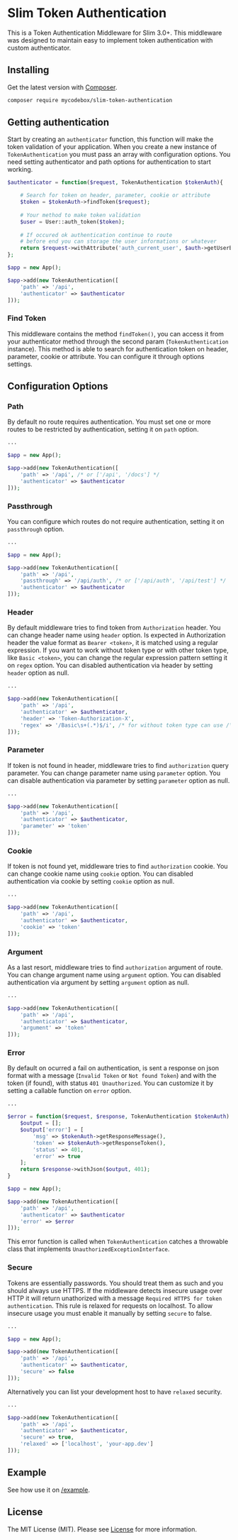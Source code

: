 # Slim Token Authentication

This is a Token Authentication Middleware for Slim 3.0+. 
This middleware was designed to maintain easy to implement token authentication with custom authenticator.  

## Installing

Get the latest version with [Composer](http://getcomposer.org "Composer").

```bash
composer require mycodebox/slim-token-authentication
```

## Getting authentication

Start by creating an `authenticator` function, this function will make the token validation of your application.
When you create a new instance of `TokenAuthentication` you must pass an array with configuration options. 
You need setting authenticator and path options for authentication to start working.

```php
$authenticator = function($request, TokenAuthentication $tokenAuth){

    # Search for token on header, parameter, cookie or attribute
    $token = $tokenAuth->findToken($request);
    
    # Your method to make token validation
    $user = User::auth_token($token);
    
    # If occured ok authentication continue to route
    # before end you can storage the user informations or whatever
    return $request->withAttribute('auth_current_user', $auth->getUserByToken($token));    
};

$app = new App();

$app->add(new TokenAuthentication([
    'path' => '/api',
    'authenticator' => $authenticator
]));
```

### Find Token

This middleware contains the method `findToken()`, you can access it from your authenticator method through the second param (`TokenAuthentication` instance). 
This method is able to search for authentication token on header, parameter, cookie or attribute.
You can configure it through options settings.

## Configuration Options

### Path

By default no route requires authentication. 
You must set one or more routes to be restricted by authentication, setting it on `path` option.
 
```php
...

$app = new App();

$app->add(new TokenAuthentication([
    'path' => '/api', /* or ['/api', '/docs'] */
    'authenticator' => $authenticator
]));
```

### Passthrough

You can configure which routes do not require authentication, setting it on `passthrough` option.

```php
...

$app = new App();

$app->add(new TokenAuthentication([
    'path' => '/api',
    'passthrough' => '/api/auth', /* or ['/api/auth', '/api/test'] */
    'authenticator' => $authenticator
]));
```

### Header

By default middleware tries to find token from `Authorization` header. You can change header name using `header` option.
Is expected in Authorization header the value format as `Bearer <token>`, it is matched using a regular expression. 
If you want to work without token type or with other token type, like `Basic <token>`, 
you can change the regular expression pattern setting it on `regex` option.
You can disabled authentication via header by setting `header` option as null.

```php
...

$app->add(new TokenAuthentication([
    'path' => '/api',
    'authenticator' => $authenticator,
    'header' => 'Token-Authorization-X',
    'regex' => '/Basic\s+(.*)$/i', /* for without token type can use /\s+(.*)$/i */
]));
```

### Parameter

If token is not found in header, middleware tries to find `authorization` query parameter. 
You can change parameter name using `parameter` option. 
You can disable authentication via parameter by setting `parameter` option as null.

```php
...

$app->add(new TokenAuthentication([
    'path' => '/api',
    'authenticator' => $authenticator,
    'parameter' => 'token'
]));
```

### Cookie

If token is not found yet, middleware tries to find `authorization` cookie. 
You can change cookie name using `cookie` option. 
You can disabled authentication via cookie by setting `cookie` option as null.

```php
...

$app->add(new TokenAuthentication([
    'path' => '/api',
    'authenticator' => $authenticator,
    'cookie' => 'token'
]));
```

### Argument

As a last resort, middleware tries to find `authorization` argument of route.
You can change argument name using `argument` option. 
You can disabled authentication via argument by setting `argument` option as null.

```php
...

$app->add(new TokenAuthentication([
    'path' => '/api',
    'authenticator' => $authenticator,
    'argument' => 'token'
]));
```

### Error

By default on ocurred a fail on authentication, is sent a response on json format with a message (`Invalid Token` or `Not found Token`) and with the token (if found), with status `401 Unauthorized`.
You can customize it by setting a callable function on `error` option.

```php
...

$error = function($request, $response, TokenAuthentication $tokenAuth) {
    $output = [];
    $output['error'] = [
        'msg' => $tokenAuth->getResponseMessage(),
        'token' => $tokenAuth->getResponseToken(),
        'status' => 401,
        'error' => true
    ];
    return $response->withJson($output, 401);
}

$app = new App();

$app->add(new TokenAuthentication([
    'path' => '/api',
    'authenticator' => $authenticator
    'error' => $error
]));
```

This error function is called when `TokenAuthentication` catches a throwable class that implements `UnauthorizedExceptionInterface`.

### Secure

Tokens are essentially passwords. You should treat them as such and you should always use HTTPS. 
If the middleware detects insecure usage over HTTP it will return unathorized with a message `Required HTTPS for token authentication`. 
This rule is relaxed for requests on localhost. To allow insecure usage you must enable it manually by setting `secure` to false.

```php
...

$app = new App();

$app->add(new TokenAuthentication([
    'path' => '/api',
    'authenticator' => $authenticator,
    'secure' => false
]));
```

Alternatively you can list your development host to have `relaxed` security.

```php
...

$app->add(new TokenAuthentication([
    'path' => '/api',
    'authenticator' => $authenticator,
    'secure' => true,
    'relaxed' => ['localhost', 'your-app.dev']
]));
```

## Example

See how use it on [/example](example).

## License

The MIT License (MIT). Please see [License](LICENSE) for more information.
